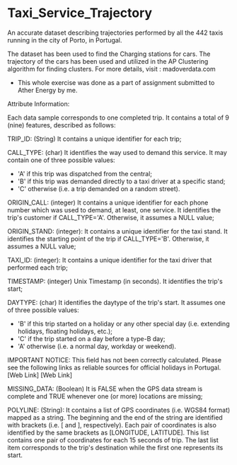 # Taxi_Service_Trajectory
 An accurate dataset describing trajectories performed by all the 442 taxis running in the city of Porto, in Portugal.

The dataset has been used to find the Charging stations for cars.
The trajectory of the cars has been used and utilized in the AP Clustering algorithm for finding clusters.
For more details, visit : madoverdata.com

* This whole exercise was done as a part of assignment submitted to Ather Energy by me.

Attribute Information:

Each data sample corresponds to one completed trip. It contains a total of 9 (nine) features, described as follows:

TRIP_ID: (String) It contains a unique identifier for each trip;

CALL_TYPE: (char) It identifies the way used to demand this service. It may contain one of three possible values:
- 'A' if this trip was dispatched from the central;
- 'B' if this trip was demanded directly to a taxi driver at a specific stand;
- 'C' otherwise (i.e. a trip demanded on a random street).

ORIGIN_CALL: (integer) It contains a unique identifier for each phone number which was used to demand, at least, one service. It identifies the trip's customer if CALL_TYPE='A'. Otherwise, it assumes a NULL value;

ORIGIN_STAND: (integer): It contains a unique identifier for the taxi stand. It identifies the starting point of the trip if CALL_TYPE='B'. Otherwise, it assumes a NULL value;

TAXI_ID: (integer): It contains a unique identifier for the taxi driver that performed each trip;

TIMESTAMP: (integer) Unix Timestamp (in seconds). It identifies the trip's start;

DAYTYPE: (char) It identifies the daytype of the trip's start. It assumes one of three possible values:
- 'B' if this trip started on a holiday or any other special day (i.e. extending holidays, floating holidays, etc.);
- 'C' if the trip started on a day before a type-B day;
- 'A' otherwise (i.e. a normal day, workday or weekend).

IMPORTANT NOTICE: This field has not been correctly calculated. Please see the following links as reliable sources for official holidays in Portugal.
[Web Link]
[Web Link]

MISSING_DATA: (Boolean) It is FALSE when the GPS data stream is complete and TRUE whenever one (or more) locations are missing;

POLYLINE: (String): It contains a list of GPS coordinates (i.e. WGS84 format) mapped as a string. The beginning and the end of the string are identified with brackets (i.e. [ and ], respectively). Each pair of coordinates is also identified by the same brackets as [LONGITUDE, LATITUDE]. This list contains one pair of coordinates for each 15 seconds of trip. The last list item corresponds to the trip's destination while the first one represents its start.

